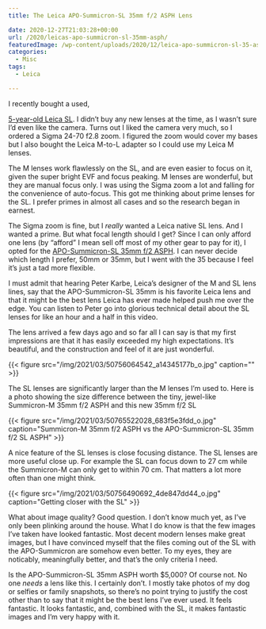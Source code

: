 ```yaml
---
title: The Leica APO-Summicron-SL 35mm f/2 ASPH Lens

date: 2020-12-27T21:03:28+00:00
url: /2020/leicas-apo-summicron-sl-35mm-asph/
featuredImage: /wp-content/uploads/2020/12/leica-apo-summicron-sl-35-asph.jpg
categories:
  - Misc
tags:
  - Leica

---
```

I recently bought a used, 

[5-year-old Leica SL][1]. I didn&#8217;t buy any new lenses at the time, as I wasn&#8217;t sure I&#8217;d even like the camera. Turns out I liked the camera very much, so I ordered a Sigma 24-70 f2.8 zoom. I figured the zoom would cover my bases but I also bought the Leica M-to-L adapter so I could use my Leica M lenses.

The M lenses work flawlessly on the SL, and are even easier to focus on it, given the super bright EVF and focus peaking. M lenses are wonderful, but they are manual focus only. I was using the Sigma zoom a lot and falling for the convenience of auto-focus. This got me thinking about prime lenses for the SL. I prefer primes in almost all cases and so the research began in earnest.

The Sigma zoom is fine, but I _really_ wanted a Leica native SL lens. And I wanted a prime. But what focal length should I get? Since I can only afford one lens (by &#8220;afford&#8221; I mean sell off most of my other gear to pay for it), I opted for the [APO-Summicron-SL 35mm f/2 ASPH][2]. I can never decide which length I prefer, 50mm or 35mm, but I went with the 35 because I feel it&#8217;s just a tad more flexible.

I must admit that hearing Peter Karbe, Leica&#8217;s designer of the M and SL lens lines, say that the APO-Summicron-SL 35mm is his favorite Leica lens and that it might be the best lens Leica has ever made helped push me over the edge. You can listen to Peter go into glorious technical detail about the SL lenses for like an hour and a half in this video.


The lens arrived a few days ago and so far all I can say is that my first impressions are that it has easily exceeded my high expectations. It&#8217;s beautiful, and the construction and feel of it are just wonderful.

{{< figure src="/img/2021/03/50756064542_a14345177b_o.jpg" caption="" >}}


The SL lenses are significantly larger than the M lenses I&#8217;m used to. Here is a photo showing the size difference between the tiny, jewel-like Summicron-M 35mm f/2 ASPH and this new 35mm f/2 SL

{{< figure src="/img/2021/03/50765522028_683f5e3fdd_o.jpg" caption="Summicron-M 35mm f/2 ASPH vs the APO-Summicron-SL 35mm f/2 SL ASPH" >}}


A nice feature of the SL lenses is close focusing distance. The SL lenses are more useful close up. For example the SL can focus down to 27 cm while the Summicron-M can only get to within 70 cm. That matters a lot more often than one might think.

{{< figure src="/img/2021/03/50756490692_4de847dd44_o.jpg" caption="Getting closer with the SL" >}}


What about image quality? Good question. I don&#8217;t know much yet, as I&#8217;ve only been plinking around the house. What I do know is that the few images I&#8217;ve taken have looked fantastic. Most decent modern lenses make great images, but I have convinced myself that the files coming out of the SL with the APO-Summicron are somehow even better. To my eyes, they are noticably, meaningfully better, and that&#8217;s the only criteria I need.

Is the APO-Summicron-SL 35mm ASPH worth $5,000? Of course not. No one _needs_ a lens like this. I certainly don&#8217;t. I mostly take photos of my dog or selfies or family snapshots, so there&#8217;s no point trying to justify the cost other than to say that it might be the best lens I&#8217;ve ever used. It feels fantastic. It looks fantastic, and, combined with the SL, it makes fantastic images and I&#8217;m very happy with it.

<!--kg-card-end: html-->

 [1]: http://baty.net/2020/my-new-5-year-old-leica-sl/
 [2]: https://www.bhphotovideo.com/c/product/1464082-REG/leica_11184_apo_summicron_sl_35mm_f_2_asph.html